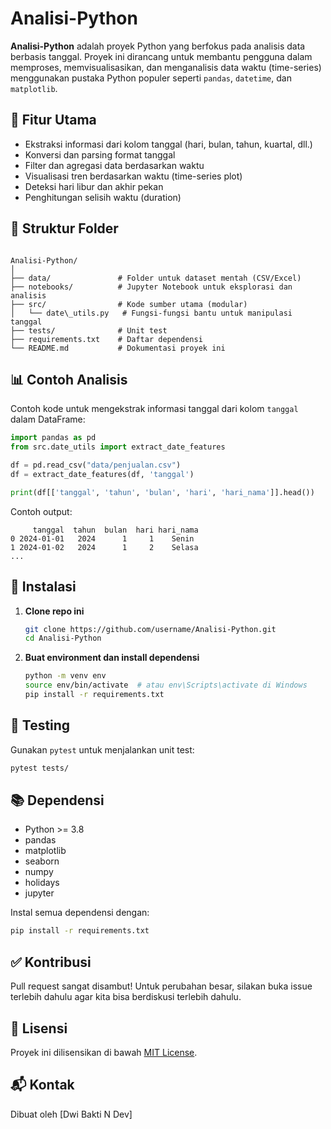 # Analisi-Python

**Analisi-Python** adalah proyek Python yang berfokus pada analisis data berbasis tanggal. Proyek ini dirancang untuk membantu pengguna dalam memproses, memvisualisasikan, dan menganalisis data waktu (time-series) menggunakan pustaka Python populer seperti `pandas`, `datetime`, dan `matplotlib`.

## 📌 Fitur Utama

- Ekstraksi informasi dari kolom tanggal (hari, bulan, tahun, kuartal, dll.)
- Konversi dan parsing format tanggal
- Filter dan agregasi data berdasarkan waktu
- Visualisasi tren berdasarkan waktu (time-series plot)
- Deteksi hari libur dan akhir pekan
- Penghitungan selisih waktu (duration)

## 📁 Struktur Folder

```

Analisi-Python/
│
├── data/               # Folder untuk dataset mentah (CSV/Excel)
├── notebooks/          # Jupyter Notebook untuk eksplorasi dan analisis
├── src/                # Kode sumber utama (modular)
│   └── date\_utils.py   # Fungsi-fungsi bantu untuk manipulasi tanggal
├── tests/              # Unit test
├── requirements.txt    # Daftar dependensi
└── README.md           # Dokumentasi proyek ini

````

## 📊 Contoh Analisis

Contoh kode untuk mengekstrak informasi tanggal dari kolom `tanggal` dalam DataFrame:

```python
import pandas as pd
from src.date_utils import extract_date_features

df = pd.read_csv("data/penjualan.csv")
df = extract_date_features(df, 'tanggal')

print(df[['tanggal', 'tahun', 'bulan', 'hari', 'hari_nama']].head())
````

Contoh output:

```
     tanggal  tahun  bulan  hari hari_nama
0 2024-01-01   2024      1     1    Senin
1 2024-01-02   2024      1     2    Selasa
...
```

## 🔧 Instalasi

1. **Clone repo ini**

   ```bash
   git clone https://github.com/username/Analisi-Python.git
   cd Analisi-Python
   ```

2. **Buat environment dan install dependensi**

   ```bash
   python -m venv env
   source env/bin/activate  # atau env\Scripts\activate di Windows
   pip install -r requirements.txt
   ```

## 🧪 Testing

Gunakan `pytest` untuk menjalankan unit test:

```bash
pytest tests/
```

## 📚 Dependensi

* Python >= 3.8
* pandas
* matplotlib
* seaborn
* numpy
* holidays
* jupyter

Instal semua dependensi dengan:

```bash
pip install -r requirements.txt
```

## ✅ Kontribusi

Pull request sangat disambut! Untuk perubahan besar, silakan buka issue terlebih dahulu agar kita bisa berdiskusi terlebih dahulu.

## 📄 Lisensi

Proyek ini dilisensikan di bawah [MIT License](LICENSE).

## 📬 Kontak

Dibuat oleh \[Dwi Bakti N Dev]

```
